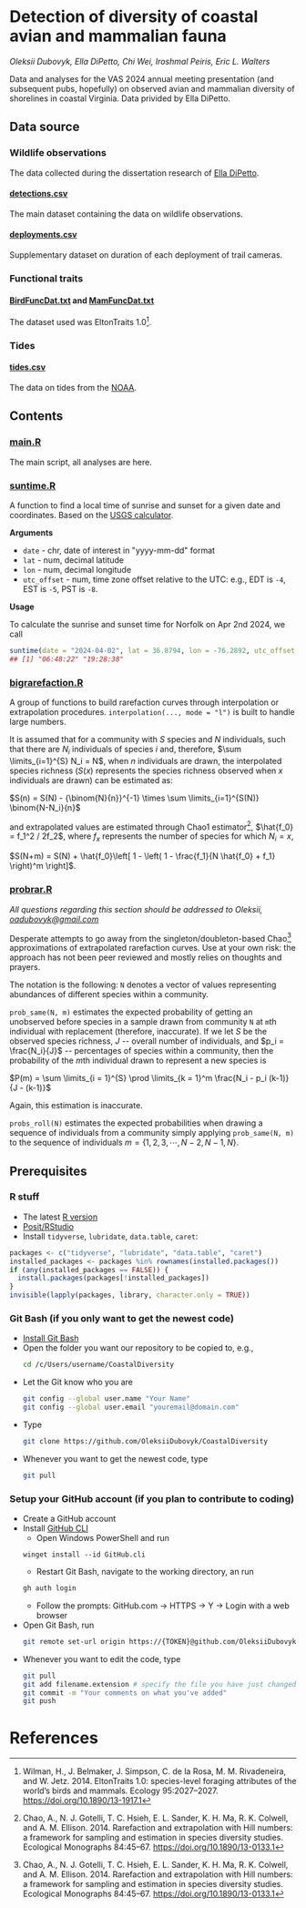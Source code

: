# Detection of diversity of coastal avian and mammalian fauna

*Oleksii Dubovyk, Ella DiPetto, Chi Wei, Iroshmal Peiris, Eric L. Walters*

Data and analyses for the VAS 2024 annual meeting presentation (and subsequent pubs, hopefully) on observed avian and mammalian diversity of shorelines in coastal Virginia. Data privided by Ella DiPetto.

## Data source

### Wildlife observations
The data collected during the dissertation research of [Ella DiPetto](https://edipetto.weebly.com/).

#### [detections.csv](detections.csv)

The main dataset containing the data on wildlife observations.

#### [deployments.csv](deployments.csv)

Supplementary dataset on duration of each deployment of trail cameras.

### Functional traits

#### [BirdFuncDat.txt](BirdFuncDat.txt) and [MamFuncDat.txt](MamFuncDat.txt)
The dataset used was EltonTraits 1.0[^eltontraits].

### Tides

#### [tides.csv](tides.csv)

The data on tides from the [NOAA](https://tidesandcurrents.noaa.gov/waterlevels.html?id=8638610&units=standard&bdate=20220401&edate=20230201&timezone=GMT&datum=MLLW&interval=h&action=data).

## Contents

### [main.R](main.R)

The main script, all analyses are here.

### [suntime.R](suntime.R)

A function to find a local time of sunrise and sunset for a given date and coordinates. Based on the [USGS calculator](https://gml.noaa.gov/grad/solcalc/calcdetails.html).

**Arguments**

  - `date` - chr, date of interest in "yyyy-mm-dd" format
  - `lat` - num, decimal latitude
  - `lon` - num, decimal longitude
  - `utc_offset` - num, time zone offset relative to the UTC: e.g., EDT is `-4`, EST is `-5`, PST is `-8`.

**Usage**

To calculate the sunrise and sunset time for Norfolk on Apr 2nd 2024, we call

```r
suntime(date = "2024-04-02", lat = 36.8794, lon = -76.2892, utc_offset = -4)
## [1] "06:48:22" "19:28:38"
```

### [bigrarefaction.R](bigrarefaction.R)

A group of functions to build rarefaction curves through interpolation or extrapolation procedures. `interpolation(..., mode = "l")` is built to handle large numbers.

It is assumed that for a community with $S$ species and $N$ individuals, such that there are $N_i$ individuals of species $i$ and, therefore, $\sum \limits_{i=1}^{S} N_i = N$, when $n$ individuals are drawn, the interpolated species richness ($S(x)$ represents the species richness observed when $x$ individuals are drawn) can be estimated as:

$S(n) = S(N) - {\binom{N}{n}}^{-1} \times \sum \limits_{i=1}^{S(N)} \binom{N-N_i}{n}$

and extrapolated values are estimated through Chao1 estimator[^chao], $\hat{f_0} = f_1^2 / 2f_2$, where $f_x$ represents the number of species for which $N_i = x$,

$S(N+m) = S(N) + \hat{f_0}\left[ 1 - \left( 1 - \frac{f_1}{N \hat{f_0} + f_1} \right)^m \right]$.

### [probrar.R](probrar.R)

*All questions regarding this section should be addressed to Oleksii, oadubovyk@gmail.com*

Desperate attempts to go away from the singleton/doubleton-based Chao[^chao] approximations of extrapolated rarefaction curves. Use at your own risk: the approach has not been peer reviewed and mostly relies on thoughts and prayers.

The notation is the following: `N` denotes a vector of values representing abundances of different species within a community. 

`prob_same(N, m)` estimates the expected probability of getting an unobserved before species in a sample drawn from community `N` at `m`th individual with replacement (therefore, inaccurate). If we let $S$ be the observed species richness, $J$ -- overall number of individuals, and $p_i = \frac{N_i}{J}$ -- percentages of species within a community, then the probability of the $m$th individual drawn to represent a new species is

$P(m) = \sum \limits_{i = 1}^{S} \prod \limits_{k = 1}^m \frac{N_i - p_i (k-1)}{J - (k-1)}$

Again, this estimation is inaccurate.

`probs_roll(N)` estimates the expected probabilities when drawing a sequence of individuals from a community simply applying `prob_same(N, m)` to the sequence of individuals $m = \{1, 2, 3, \dotsb, N-2, N-1, N\}$.

## Prerequisites
### R stuff
- The latest [R version](https://cran.r-project.org/bin/windows/base/)
- [Posit/RStudio](https://posit.co/download/rstudio-desktop/)
- Install `tidyverse`, `lubridate`, `data.table`, `caret`:
```r
packages <- c("tidyverse", "lubridate", "data.table", "caret")
installed_packages <- packages %in% rownames(installed.packages())
if (any(installed_packages == FALSE)) {
  install.packages(packages[!installed_packages])
}
invisible(lapply(packages, library, character.only = TRUE))
```
### Git Bash (if you only want to get the newest code)
- [Install Git Bash](https://carpentries.github.io/workshop-template/)
- Open the folder you want our repository to be copied to, e.g.,
  ```bash session
  cd /c/Users/username/CoastalDiversity
  ```
- Let the Git know who you are
  ```bash session
  git config --global user.name "Your Name"
  git config --global user.email "youremail@domain.com"
  ```
- Type
  ```bash session
  git clone https://github.com/OleksiiDubovyk/CoastalDiversity
  ```
- Whenever you want to get the newest code, type
  ```bash session
  git pull
  ```
### Setup your GitHub account (if you plan to contribute to coding)
- Create a GitHub account
- Install [GitHub CLI](https://github.com/cli/cli?tab=readme-ov-file#installation)
    - Open Windows PowerShell and run
    ```console
    winget install --id GitHub.cli
    ```
    - Restart Git Bash, navigate to the working directory, an run
    ```bash session
    gh auth login
    ```
    - Follow the prompts: GitHub.com -> HTTPS -> Y -> Login with a web browser
- Open Git Bash, run
  ```bash session
  git remote set-url origin https://{TOKEN}@github.com/OleksiiDubovyk/CoastalDiversity.git/
  ```
- Whenever you want to edit the code, type
  ```bash session
  git pull
  git add filename.extension # specify the file you have just changed
  git commit -m "Your comments on what you've added"
  git push
  ```

# References

[^eltontraits]: Wilman, H., J. Belmaker, J. Simpson, C. de la Rosa, M. M. Rivadeneira, and W. Jetz. 2014. EltonTraits 1.0: species-level foraging attributes of the world’s birds and mammals. Ecology 95:2027–2027. https://doi.org/10.1890/13-1917.1

[^chao]: Chao, A., N. J. Gotelli, T. C. Hsieh, E. L. Sander, K. H. Ma, R. K. Colwell, and A. M. Ellison. 2014. Rarefaction and extrapolation with Hill numbers: a framework for sampling and estimation in species diversity studies. Ecological Monographs 84:45–67. https://doi.org/10.1890/13-0133.1
